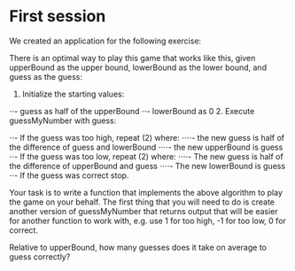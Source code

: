 # First session

We created an application for the following exercise:

There is an optimal way to play this game that works like this, given upperBound as the upper bound, lowerBound as the lower bound, and guess as the guess:

1. Initialize the starting values:

⋅⋅- guess as half of the upperBound
⋅⋅- lowerBound as 0
2. Execute guessMyNumber with guess:

⋅⋅- If the guess was too high, repeat (2) where:
⋅⋅⋅⋅- the new guess is half of the difference of guess and lowerBound
⋅⋅⋅⋅- the new upperBound is guess
⋅⋅- If the guess was too low, repeat (2) where:
⋅⋅⋅⋅- The new guess is half of the difference of upperBound and guess
⋅⋅⋅⋅- The new lowerBound is guess
⋅⋅- If the guess was correct stop.

Your task is to write a function that implements the above algorithm to play the game on your behalf. The first thing that you will need to do is create another version of guessMyNumber that returns output that will be easier for another function to work with, e.g. use 1 for too high, -1 for too low, 0 for correct.

Relative to upperBound, how many guesses does it take on average to guess correctly?